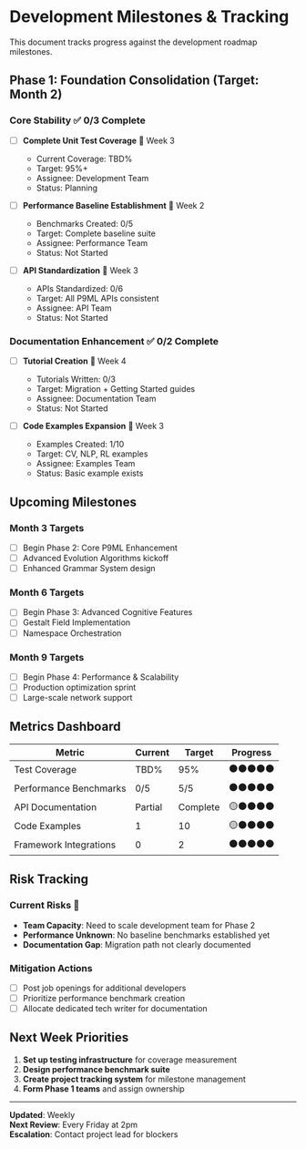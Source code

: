 # Development Milestones & Tracking

This document tracks progress against the development roadmap milestones.

## Phase 1: Foundation Consolidation (Target: Month 2)

### Core Stability ✅ 0/3 Complete

- [ ] **Complete Unit Test Coverage** 🎯 Week 3
  - Current Coverage: TBD%
  - Target: 95%+
  - Assignee: Development Team
  - Status: Planning

- [ ] **Performance Baseline Establishment** 🎯 Week 2  
  - Benchmarks Created: 0/5
  - Target: Complete baseline suite
  - Assignee: Performance Team
  - Status: Not Started

- [ ] **API Standardization** 🎯 Week 3
  - APIs Standardized: 0/6
  - Target: All P9ML APIs consistent
  - Assignee: API Team  
  - Status: Not Started

### Documentation Enhancement ✅ 0/2 Complete

- [ ] **Tutorial Creation** 🎯 Week 4
  - Tutorials Written: 0/3
  - Target: Migration + Getting Started guides
  - Assignee: Documentation Team
  - Status: Not Started

- [ ] **Code Examples Expansion** 🎯 Week 3
  - Examples Created: 1/10
  - Target: CV, NLP, RL examples
  - Assignee: Examples Team
  - Status: Basic example exists

## Upcoming Milestones

### Month 3 Targets
- [ ] Begin Phase 2: Core P9ML Enhancement
- [ ] Advanced Evolution Algorithms kickoff
- [ ] Enhanced Grammar System design

### Month 6 Targets  
- [ ] Begin Phase 3: Advanced Cognitive Features
- [ ] Gestalt Field Implementation
- [ ] Namespace Orchestration

### Month 9 Targets
- [ ] Begin Phase 4: Performance & Scalability
- [ ] Production optimization sprint
- [ ] Large-scale network support

## Metrics Dashboard

| Metric | Current | Target | Progress |
|--------|---------|--------|----------|
| Test Coverage | TBD% | 95% | ⚫⚫⚫⚫⚫ |
| Performance Benchmarks | 0/5 | 5/5 | ⚫⚫⚫⚫⚫ |
| API Documentation | Partial | Complete | 🟡⚫⚫⚫⚫ |
| Code Examples | 1 | 10 | 🟡⚫⚫⚫⚫ |
| Framework Integrations | 0 | 2 | ⚫⚫⚫⚫⚫ |

## Risk Tracking

### Current Risks 🚨
- **Team Capacity**: Need to scale development team for Phase 2
- **Performance Unknown**: No baseline benchmarks established yet
- **Documentation Gap**: Migration path not clearly documented

### Mitigation Actions
- [ ] Post job openings for additional developers
- [ ] Prioritize performance benchmark creation
- [ ] Allocate dedicated tech writer for documentation

## Next Week Priorities

1. **Set up testing infrastructure** for coverage measurement
2. **Design performance benchmark suite** 
3. **Create project tracking system** for milestone management
4. **Form Phase 1 teams** and assign ownership

---

**Updated**: Weekly  
**Next Review**: Every Friday at 2pm  
**Escalation**: Contact project lead for blockers
